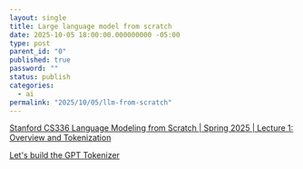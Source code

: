 ```yaml
---
layout: single
title: Large language model from scratch
date: 2025-10-05 18:00:00.000000000 -05:00
type: post
parent_id: "0"
published: true
password: ""
status: publish
categories:
  - ai
permalink: "2025/10/05/llm-from-scratch"
---
```


[Stanford CS336 Language Modeling from Scratch | Spring 2025 | Lecture 1: Overview and Tokenization](https://www.youtube.com/watch?v=SQ3fZ1sAqXI&list=PLoROMvodv4rOY23Y0BoGoBGgQ1zmU_MT_)


[Let's build the GPT Tokenizer](https://www.youtube.com/watch?v=zduSFxRajkE)